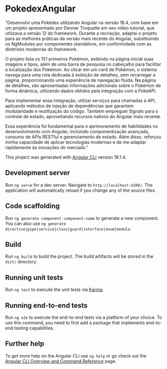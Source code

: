 # PokedexAngular

"Desenvolvi uma Pokédex utilizando Angular na versão 18.4, com base em um projeto apresentado por Denner Troquatte em seu vídeo tutorial, que utilizava a versão 12 do framework. Durante a recriação, adaptei o projeto para as melhores práticas da versão mais recente do Angular, substituindo os NgModules por componentes standalone, em conformidade com as diretrizes modernas do framework.

O projeto lista os 151 primeiros Pokémon, exibindo na página inicial suas imagens e tipos, além de uma barra de pesquisa no cabeçalho para facilitar a localização dos Pokémon. Ao clicar em um card de Pokémon, o sistema navega para uma rota dedicada à exibição de detalhes, sem recarregar a página, proporcionando uma experiência de navegação fluida. Na página de detalhes, são apresentadas informações adicionais sobre o Pokémon de forma dinâmica, utilizando dados obtidos pela integração com a PokéAPI.

Para implementar essa integração, utilizei serviços para chamadas à API, aplicando métodos de injeção de dependências que garantem modularidade e reutilização do código. Também empreguei Signals para o controle de estado, aproveitando recursos nativos do Angular mais recente.

Essa experiência foi fundamental para o aprimoramento de habilidades no desenvolvimento com Angular, incluindo componentização avançada, consumo de APIs RESTful e gerenciamento de estado. Além disso, reforçou minha capacidade de aplicar tecnologias modernas e de me adaptar rapidamente às inovações do mercado."

This project was generated with [Angular CLI](https://github.com/angular/angular-cli) version 18.1.4.

## Development server

Run `ng serve` for a dev server. Navigate to `http://localhost:4200/`. The application will automatically reload if you change any of the source files.

## Code scaffolding

Run `ng generate component component-name` to generate a new component. You can also use `ng generate directive|pipe|service|class|guard|interface|enum|module`.

## Build

Run `ng build` to build the project. The build artifacts will be stored in the `dist/` directory.

## Running unit tests

Run `ng test` to execute the unit tests via [Karma](https://karma-runner.github.io).

## Running end-to-end tests

Run `ng e2e` to execute the end-to-end tests via a platform of your choice. To use this command, you need to first add a package that implements end-to-end testing capabilities.

## Further help

To get more help on the Angular CLI use `ng help` or go check out the [Angular CLI Overview and Command Reference](https://angular.dev/tools/cli) page.
